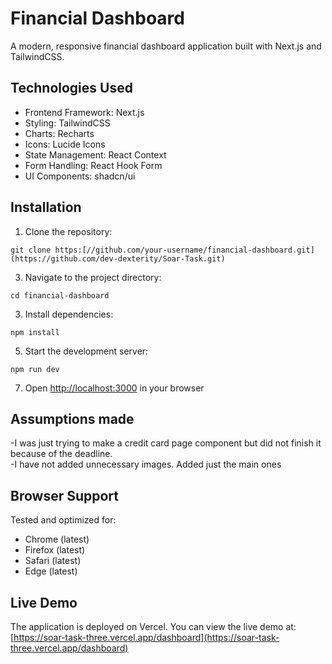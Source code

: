 # Financial Dashboard

A modern, responsive financial dashboard application built with Next.js and TailwindCSS. 

## Technologies Used

- Frontend Framework: Next.js
- Styling: TailwindCSS
- Charts: Recharts
- Icons: Lucide Icons
- State Management: React Context
- Form Handling: React Hook Form
- UI Components: shadcn/ui

## Installation

1. Clone the repository:
```
git clone https:[//github.com/your-username/financial-dashboard.git](https://github.com/dev-dexterity/Soar-Task.git)
```

3. Navigate to the project directory:
```
cd financial-dashboard
```

3. Install dependencies:
```
npm install
```

5. Start the development server:
```
npm run dev
```

7. Open [http://localhost:3000](http://localhost:3000) in your browser


## Assumptions made
-I was just trying to make a credit card page component but did not finish it because of the deadline.  
-I have not added unnecessary images. Added just the main ones


## Browser Support

Tested and optimized for:
- Chrome (latest)
- Firefox (latest)
- Safari (latest)
- Edge (latest)

## Live Demo

The application is deployed on Vercel. You can view the live demo at: [https://soar-task-three.vercel.app/dashboard](https://soar-task-three.vercel.app/dashboard)
